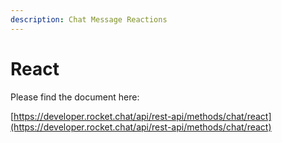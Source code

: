 ```yaml
---
description: Chat Message Reactions
---
```


# React

Please find the document here: 

[https://developer.rocket.chat/api/rest-api/methods/chat/react](https://developer.rocket.chat/api/rest-api/methods/chat/react)

